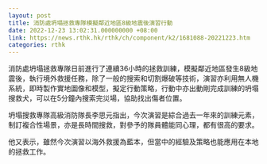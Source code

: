 ```yaml
---
layout: post
title: 消防處坍塌拯救專隊模擬鄰近地區8級地震後演習行動
date: 2022-12-23 13:02:31.000000000 +08:00
link: https://news.rthk.hk/rthk/ch/component/k2/1681088-20221223.htm
categories: rthk
---
```


消防處坍塌拯救專隊日前進行了連續36小時的拯救訓練，模擬鄰近地區發生8級地震後，執行境外救援任務，除了一般的搜索和切割爆破等技術，演習亦利用無人機系統，即時製作實地圖像和模型，擬定行動策略，行動中亦出動剛完成訓練的坍塌搜救犬，可以在5分鐘內搜索完災場，協助找出傷者位置。

坍塌搜救專隊高級消防隊長李思元指出，今次演習是綜合過去一年來的訓練元素，制訂複合性場景，亦是長時間搜救，對參予的隊員體能同心理，都有很高的要求。

他又表示，雖然今次演習以海外救援為藍本，但當中的經驗及策略也能應用在本地的拯救工作。
